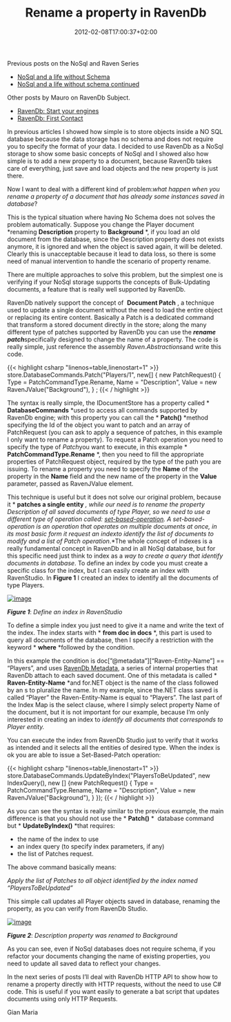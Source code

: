 ﻿---
title: "Rename a property in RavenDb"
description: ""
date: 2012-02-08T17:00:37+02:00
draft: false
tags: [RavenDB]
categories: ["NoSql"]
---
Previous posts on the NoSql and Raven Series

- [NoSql and a life without Schema](http://www.codewrecks.com/blog/index.php/2012/02/04/nosql-and-a-life-without-schema/)
- [NoSql and a life without schema continued](http://www.codewrecks.com/blog/index.php/2012/02/06/nosql-and-a-life-without-schema-continued/)

Other posts by Mauro on RavenDb Subject.

- [RavenDb: Start your engines](http://mauroservienti.blogspot.com/2012/01/ravendb-start-your-engines.html)
- [RavenDb: First Contact](http://mauroservienti.blogspot.com/2012/02/ravendb-first-contact.html)

In previous articles I showed how simple is to store objects inside a NO SQL database because the data storage has no schema and does not require you to specify the format of your data. I decided to use RavenDb as a NoSql storage to show some basic concepts of NoSql and I showed also how simple is to add a new property to a document, because RavenDb takes care of everything, just save and load objects and the new property is just there.

Now I want to deal with a different kind of problem:*what happen when you rename a property of a document that has already some instances saved in database*?

This is the typical situation where having No Schema does not solves the problem automatically. Suppose you change the Player document *renaming  **Description** property to  **Background** *, if you load an old document from the database, since the Description property does not exists anymore, it is ignored and when the object is saved again, it will be deleted. Clearly this is unacceptable because it lead to data loss, so there is some need of manual intervention to handle the scenario of property rename.

There are multiple approaches to solve this problem, but the simplest one is verifying if your NoSql storage supports the concepts of Bulk-Updating documents, a feature that is really well supported by RavenDb.

RavenDb natively support the concept of   **Document Patch** , a technique used to update a single document without the need to load the entire object or replacing its entire content. Basically a Patch is a dedicated command that transform a stored document directly in the store; along the many different type of patches supported by RavenDb you can use the ***rename* *patch***specifically designed to change the name of a property. The code is really simple, just reference the assembly *Raven.Abstractions*and write this code.

{{< highlight csharp "linenos=table,linenostart=1" >}}
store.DatabaseCommands.Patch("Players/1",
new[] { new PatchRequest() {
Type = PatchCommandType.Rename,
Name = "Description",
Value = new RavenJValue("Background"),
}
;
{{< / highlight >}}

The syntax is really simple, the IDocumentStore has a property called * **DatabaseCommands** *used to access all commands supported by RavenDb engine; with this property you can call the * **Patch()** *method specifying the Id of the object you want to patch and an array of PatchRequest (you can ask to apply a sequence of patches, in this example I only want to rename a property). To request a Patch operation you need to specify the type of *Patch*you want to execute, in this example * **PatchCommandType.Rename** *, then you need to fill the appropriate properties of PatchRequest object, required by the type of the path you are issuing. To rename a property you need to specify the  **Name** of the property in the  **Name** field and the new name of the property in the  **Value** parameter, passed as RavenJValue element.

This technique is useful but it does not solve our original problem, because it * **patches a single entity** *, while our need is to rename the property *Description of all saved documents of type Player*, so we need to use a different type of operation called: [set-based-operation](http://ravendb.net/docs/client-api/set-based-operations). A set-based-operation is an operation that operates on multiple documents at once, in its most basic form it request an *index*to identify the list of documents to modify and a list of Patch operation*.*The whole concept of indexes is a really fundamental concept in RavenDb and in all NoSql database, but for this specific need just think to index as a *way to create a query that identify documents in database*. To define an index by code you must create a specific class for the index, but I can easily create an index with RavenStudio. In  **Figure 1** I created an index to identify all the documents of type Players.

[![image](https://www.codewrecks.com/blog/wp-content/uploads/2012/02/image_thumb4.png "image")](https://www.codewrecks.com/blog/wp-content/uploads/2012/02/image4.png)

 ***Figure 1***: *Define an index in RavenStudio*

To define a simple index you just need to give it a name and write the text of the index. The index starts with * **from doc in docs** *, this part is used to query all documents of the database, then I specify a restriction with the keyword * **where** *followed by the condition.

In this example the condition is doc[”@metadata”][“Raven-Entity-Name”] == “Players”, and uses [RavenDb Metadata](http://ravendb.net/docs/client-api/advanced/document-metadata), a series of internal properties that RavenDb attach to each saved document. One of this metadata is called * **Raven-Entity-Name** *and for.NET object is the name of the class followed by an s to pluralize the name. In my example, since the.NET class saved is called “Player” the Raven-Entity-Name is equal to “Players”. The last part of the Index Map is the select clause, where I simply select property Name of the document, but it is not important for our example, because I’m only interested in creating an index to *identify all documents that corresponds to Player entity.*

You can execute the index from RavenDb Studio just to verify that it works as intended and it selects all the entities of desired type. When the index is ok you are able to issue a Set-Based-Patch operation:

{{< highlight csharp "linenos=table,linenostart=1" >}}
store.DatabaseCommands.UpdateByIndex("PlayersToBeUpdated",
new IndexQuery(),
new [] {new PatchRequest() {
Type = PatchCommandType.Rename,
Name = "Description",
Value = new RavenJValue("Background"),
}
});
{{< / highlight >}}

As you can see the syntax is really similar to the previous example, the main difference is that you should not use the * **Patch()** *  database command but * **UpdateByIndex()** *that requires:

- the name of the index to use
- an index query (to specify index parameters, if any)
- the list of Patches request.

The above command basically means:

*Apply the list of Patches to all object identified by the index named “PlayersToBeUpdated”*

This simple call updates all Player objects saved in database, renaming the property, as you can verify from RavenDb Studio.

[![image](https://www.codewrecks.com/blog/wp-content/uploads/2012/02/image_thumb5.png "image")](https://www.codewrecks.com/blog/wp-content/uploads/2012/02/image5.png)

 ***Figure 2***: *Description property was renamed to Background*

As you can see, even if NoSql databases does not require schema, if you refactor your documents changing the name of existing properties, you need to update all saved data to reflect your changes.

In the next series of posts I’ll deal with RavenDb HTTP API to show how to rename a property directly with HTTP requests, without the need to use C# code. This is useful if you want easily to generate a bat script that updates documents using only HTTP Requests.

Gian Maria

